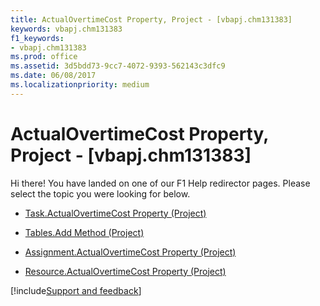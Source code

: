 ```yaml
---
title: ActualOvertimeCost Property, Project - [vbapj.chm131383]
keywords: vbapj.chm131383
f1_keywords:
- vbapj.chm131383
ms.prod: office
ms.assetid: 3d5bdd73-9cc7-4072-9393-562143c3dfc9
ms.date: 06/08/2017
ms.localizationpriority: medium
---
```



# ActualOvertimeCost Property, Project - [vbapj.chm131383]

Hi there! You have landed on one of our F1 Help redirector pages. Please select the topic you were looking for below.

- [Task.ActualOvertimeCost Property (Project)](https://msdn.microsoft.com/library/7e3b409e-3249-4fe1-b5a1-1b65646519b3%28Office.15%29.aspx)

- [Tables.Add Method (Project)](https://msdn.microsoft.com/library/595c0cb8-fd3f-8f5c-3eaf-588f41dc36dc%28Office.15%29.aspx)

- [Assignment.ActualOvertimeCost Property (Project)](https://msdn.microsoft.com/library/ee89c244-f153-e42c-3e56-a1d363b62f9c%28Office.15%29.aspx)

- [Resource.ActualOvertimeCost Property (Project)](https://msdn.microsoft.com/library/9a8579b6-a3ee-7041-98ad-b28adfc51bfc%28Office.15%29.aspx)

[!include[Support and feedback](~/includes/feedback-boilerplate.md)]